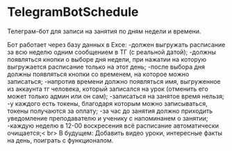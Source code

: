 # TelegramBotSchedule
Телеграм-бот для записи на занятия по дням недели и времени.

Бот работает через базу данных в Exce: 
 -должен выгружать расписание за всю неделю одним сообщением в ТГ (с реальной датой);
 -должны появляться кнопки о выборе дня недели, при нажатии на которую выгружается расписание только на этот день;
 -после выбора дня должны появляться кнопки со временем, на которое можно записаться;
 -напротив времени должно появляться имя, выгруженное из аккаунта тг человека, который записался на урок (отменить его может только админ или он сам);
 -записаться на занятое время нельзя;
 -у каждого есть токены, благодаря которым можно записываться, токены получаются за оплату;
 -за час до занятия должно приходить уведомление преподавателю и ученику с напоминанем о занятии;
 -каждую неделю в 12-00 воскресения всё расписание автоматически очищается;< br>
 В будущем:
	Добавить видео уроки, интересные факты на день, поиграть с функционалом.
